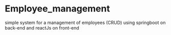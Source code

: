 # Employee_management

simple system for a management of employees (CRUD) using springboot on back-end and reactJs on front-end
